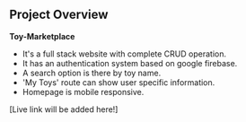 ## Project Overview 
**Toy-Marketplace**
- It's a full stack website with complete CRUD operation.
- It has an authentication system based on google firebase.
- A search option is there by toy name.
- 'My Toys' route can show user specific information.
- Homepage is mobile responsive.

[Live link will be added here!]